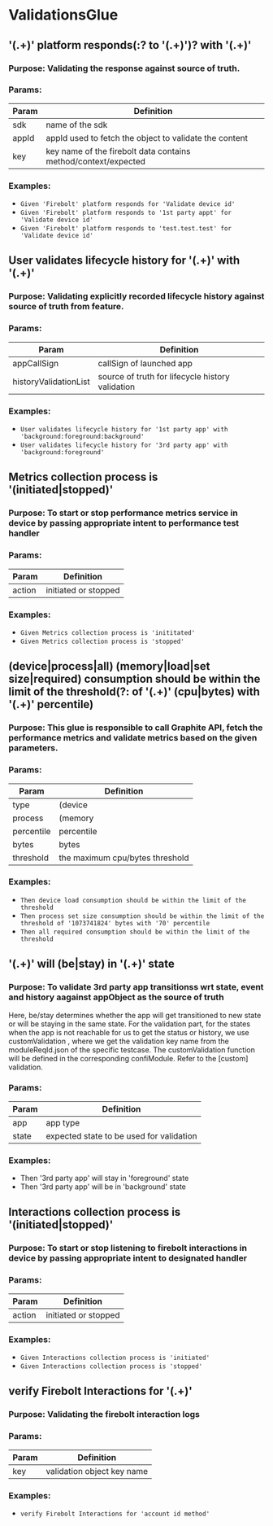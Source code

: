 # ValidationsGlue

## '(.+)' platform responds(:? to '(.+)')? with '(.+)'
### Purpose: Validating the response against source of truth.

### Params:
| Param | Definition |
| --- | --- |
| sdk | name of the sdk |
| appId | appId used to fetch the object to validate the content |
| key | key name of the firebolt data contains method/context/expected |

### Examples:
* `Given 'Firebolt' platform responds for 'Validate device id'`
* `Given 'Firebolt' platform responds to '1st party appt' for 'Validate device id'`
* `Given 'Firebolt' platform responds to 'test.test.test' for 'Validate device id'`

## User validates lifecycle history for '(.+)' with '(.+)'
### Purpose: Validating explicitly recorded lifecycle history against source of truth from feature.

### Params:
| Param | Definition |
| --- | --- |
| appCallSign | callSign of launched app |
| historyValidationList | source of truth for lifecycle history validation |

### Examples:
* `User validates lifecycle history for '1st party app' with 'background:foreground:background'`
* `User validates lifecycle history for '3rd party app' with 'background:foreground'`

## Metrics collection process is '(initiated|stopped)'
### Purpose: To start or stop performance metrics service in device by passing appropriate intent to performance test handler

### Params:
| Param | Definition |
| --- | --- |
| action | initiated or stopped |

### Examples:
 * `Given Metrics collection process is 'inititated'`
 * `Given Metrics collection process is 'stopped'`

## (device|process|all) (memory|load|set size|required) consumption should be within the limit of the threshold(?: of '(.+)' (cpu|bytes) with '(.+)' percentile)
### Purpose: This glue is responsible to call Graphite API, fetch the performance metrics and validate metrics based on the given parameters.

### Params:
| Param | Definition |
| --- | --- |
| type | (device|process|all) |
| process | (memory|load|set size|required) |
| percentile | percentile |
| bytes | bytes |
| threshold | the maximum cpu/bytes threshold |

### Examples:
 * `Then device load consumption should be within the limit of the threshold`
 * `Then process set size consumption should be within the limit of the threshold of '1073741824' bytes with '70' percentile`
 * `Then all required consumption should be within the limit of the threshold`

 ## '(.+)' will (be|stay) in '(.+)' state
### Purpose: To validate 3rd party app transitionss wrt state, event and history aagainst appObject as the source of truth
Here, be/stay determines whether the app will get transitioned to new state or will be staying in the same state.
For the validation part, for the states when the app is not reachable for us to get the status or history, we use customValidation , where we get the validation key name from the moduleReqId.json of the specific testcase. The customValidation function will be defined in the corresponding confiModule. Refer to the [custom] validation.

### Params:
| Param | Definition                                |
| ---   | ---                                       |
| app   | app type                                  |
| state | expected state to be used for validation  |

### Examples:
 * Then '3rd party app' will stay in 'foreground' state
 * Then '3rd party app' will be in 'background' state

## Interactions collection process is '(initiated|stopped)'
### Purpose: To start or stop listening to firebolt interactions in device by passing appropriate intent to designated handler

### Params:
| Param | Definition |
| --- | --- |
| action | initiated or stopped |

### Examples:
 * `Given Interactions collection process is 'initiated'`
 * `Given Interactions collection process is 'stopped'`

## verify Firebolt Interactions for '(.+)'
### Purpose: Validating the firebolt interaction logs

### Params:
| Param | Definition |
| --- | --- |
| key | validation object key name |

### Examples:
 * `verify Firebolt Interactions for 'account id method'`
